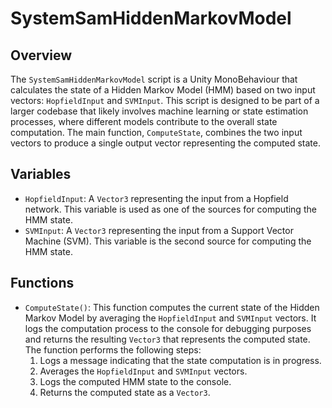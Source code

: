 # SystemSamHiddenMarkovModel

## Overview
The `SystemSamHiddenMarkovModel` script is a Unity MonoBehaviour that calculates the state of a Hidden Markov Model (HMM) based on two input vectors: `HopfieldInput` and `SVMInput`. This script is designed to be part of a larger codebase that likely involves machine learning or state estimation processes, where different models contribute to the overall state computation. The main function, `ComputeState`, combines the two input vectors to produce a single output vector representing the computed state.

## Variables
- `HopfieldInput`: A `Vector3` representing the input from a Hopfield network. This variable is used as one of the sources for computing the HMM state.
- `SVMInput`: A `Vector3` representing the input from a Support Vector Machine (SVM). This variable is the second source for computing the HMM state.

## Functions
- `ComputeState()`: This function computes the current state of the Hidden Markov Model by averaging the `HopfieldInput` and `SVMInput` vectors. It logs the computation process to the console for debugging purposes and returns the resulting `Vector3` that represents the computed state. The function performs the following steps:
  1. Logs a message indicating that the state computation is in progress.
  2. Averages the `HopfieldInput` and `SVMInput` vectors.
  3. Logs the computed HMM state to the console.
  4. Returns the computed state as a `Vector3`.